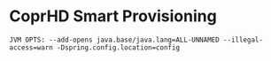 # CoprHD Smart Provisioning

`JVM OPTS: --add-opens java.base/java.lang=ALL-UNNAMED --illegal-access=warn -Dspring.config.location=config`
